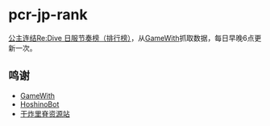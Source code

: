 # pcr-jp-rank

[公主连结Re:Dive 日服节奏榜（排行榜）](https://jpcr-rank.hclonely.com/)，从[GameWith](https://gamewith.jp/pricone-re/article/show/93068)抓取数据，每日早晚6点更新一次。

## 鸣谢

- [GameWith](https://gamewith.jp/pricone-re/article/show/93068)
- [HoshinoBot](https://github.com/Ice-Cirno/HoshinoBot)
- [干炸里脊资源站](https://redive.estertion.win/)
